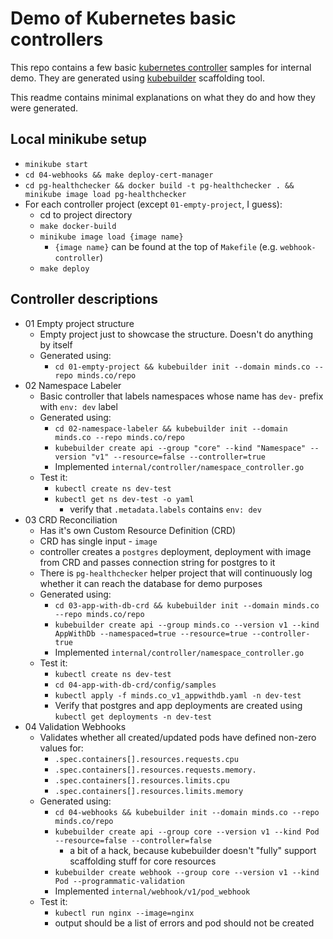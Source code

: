 # Demo of Kubernetes basic controllers

This repo contains a few basic [kubernetes controller](https://kubernetes.io/docs/concepts/architecture/controller/) samples for internal demo.
They are generated using [kubebuilder](https://github.com/kubernetes-sigs/kubebuilder) scaffolding tool.

This readme contains minimal explanations on what they do and how they were generated.

## Local minikube setup

- `minikube start`
- `cd 04-webhooks && make deploy-cert-manager`
- `cd pg-healthchecker && docker build -t pg-healthchecker . && minikube image load pg-healthchecker`
- For each controller project (except `01-empty-project`, I guess):
  - cd to project directory
  - `make docker-build`
  - `minikube image load {image name}`
    - `{image name}` can be found at the top of `Makefile` (e.g. `webhook-controller`)
  - `make deploy`

## Controller descriptions

- 01 Empty project structure
  - Empty project just to showcase the structure. Doesn't do anything by itself
  - Generated using:
    - `cd 01-empty-project && kubebuilder init --domain minds.co --repo minds.co/repo`
- 02 Namespace Labeler
  - Basic controller that labels namespaces whose name has `dev-` prefix with `env: dev` label
  - Generated using:
    - `cd 02-namespace-labeler && kubebuilder init --domain minds.co --repo minds.co/repo`
    - `kubebuilder create api --group "core" --kind "Namespace" --version "v1" --resource=false --controller=true`
    - Implemented `internal/controller/namespace_controller.go`
  - Test it:
    - `kubectl create ns dev-test`
    - `kubectl get ns dev-test -o yaml`
      - verify that `.metadata.labels` contains `env: dev`
- 03 CRD Reconciliation
  - Has it's own Custom Resource Definition (CRD)
  - CRD has single input - `image`
  - controller creates a `postgres` deployment, deployment with image from CRD and passes connection string for postgres to it
  - There is `pg-healthchecker` helper project that will continuously log whether it can reach the database for demo purposes
  - Generated using:
    - `cd 03-app-with-db-crd && kubebuilder init --domain minds.co --repo minds.co/repo`
    - `kubebuilder create api --group minds.co --version v1 --kind AppWithDb --namespaced=true --resource=true --controller-true`
    - Implemented `internal/controller/namespace_controller.go`
  - Test it:
    - `kubectl create ns dev-test`
    - `cd 04-app-with-db-crd/config/samples`
    - `kubectl apply -f minds.co_v1_appwithdb.yaml -n dev-test`
    - Verify that postgres and app deployments are created using `kubectl get deployments -n dev-test`
- 04 Validation Webhooks
  - Validates whether all created/updated pods have defined non-zero values for:
    - `.spec.containers[].resources.requests.cpu`
    - `.spec.containers[].resources.requests.memory.`
    - `.spec.containers[].resources.limits.cpu`
    - `.spec.containers[].resources.limits.memory`
  - Generated using:
    - `cd 04-webhooks && kubebuilder init --domain minds.co --repo minds.co/repo`
    - `kubebuilder create api --group core --version v1 --kind Pod --resource=false --controller=false`
      - a bit of a hack, because kubebuilder doesn't "fully" support scaffolding stuff for core resources
    - `kubebuilder create webhook --group core --version v1 --kind Pod --programmatic-validation`
    - Implemented `internal/webhook/v1/pod_webhook`
  - Test it:
    - `kubectl run nginx --image=nginx`
    - output should be a list of errors and pod should not be created

